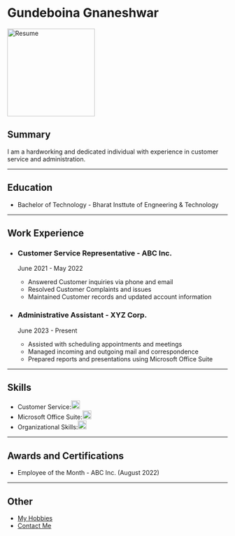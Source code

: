 <body>
                    <left><h1>Gundeboina Gnaneshwar</h1>
                    <img src="./photos/WhatsApp Image 2023-11-08 at 9.34.29 PM.jpeg" height="200" alt="Resume"/>
                    <h2>Summary</h2>
                    <p>I am a hardworking and dedicated individual with experience in customer service and administration.</p>
<hr/>
                    <h2>Education</h2>
                            <ul>
                                        <li>Bachelor of Technology - Bharat Insttute of Engneering & Technology</li>
                            </ul>
<hr/>
                    <h2>Work Experience</h2>
                    <ul>
                                        <h3><li>Customer Service Representative - ABC Inc.</li></h3>
                                        <p>June 2021 - May 2022 </p>
                             <ul>
                                        <li>Answered Customer inquiries via phone and email</li>
                                        <li>Resolved Customer Complaints and issues</li>
                                        <li>Maintained Customer records and updated account information</li>
                             </ul>
                    </ul>
                    <ul>
                                        <h3><li>Administrative Assistant - XYZ Corp.</li></h3>
                                        <p>June 2023 - Present</p>
                                        <ul>
                                                            <li>Assisted with scheduling appointments and meetings</li>
                                                            <li>Managed incoming and outgoing mail and correspondence</li>
                                                            <li>Prepared reports and presentations using Microsoft Office Suite</li>
                                        </ul>
                    </ul>
                    <hr/>
                    <h2>Skills</h2>
                    <ul>
                                        <li>Customer Service:<img src="./photos/star.png" height="20"></li>
                                        <li>Microsoft Office Suite:<img src="./photos/star.png" height="20"></li>
                                        <li>Organizational Skills:<img src="./photos/star.png" height="20"></li>
                    </ul>
                    <hr/>
                    <h2>Awards and Certifications</h2>
                    <ul>
                                        <li><p>Employee of the Month - ABC Inc. (August 2022)</p></li>
                    </ul>
                    <hr/>
                    <h2>Other</h2>
                    <ul>
                                        <li><a href="./public/hobbies.html">My Hobbies</a></li>
                                        <li><a href="./public/contact.html">Contact Me</a></li>
                    </ul>
</body>
